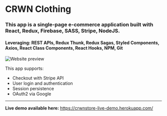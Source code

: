 # CRWN Clothing
<h3>This app is a single-page e-commerce application built with React, Redux, Firebase, SASS, Stripe, NodeJS.</h3>
<h4>Leveraging: REST APIs, Redux Thunk, Redux Sagas, Styled Components, Axios, React Class Components, React Hooks, NPM, Git</h4>

<img src="https://github.com/YeloPartyHat/crwn-clothing/raw/master/readme_files/preview.jpg" alt="Website preview" />

This app supports:
<ul>
    <li>Checkout with Stripe API</li>
    <li>User login and authentication</li>
    <li>Session persistence</li>
    <li>OAuth2 via Google</li>
</ul>
<hr />
<strong>Live demo available here: </strong><a href="https://crwnstore-live-demo.herokuapp.com/">https://crwnstore-live-demo.herokuapp.com/</a>
